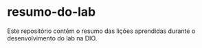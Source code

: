 # resumo-do-lab
Este repositório contém o resumo das lições aprendidas durante o desenvolvimento do lab na DIO.

